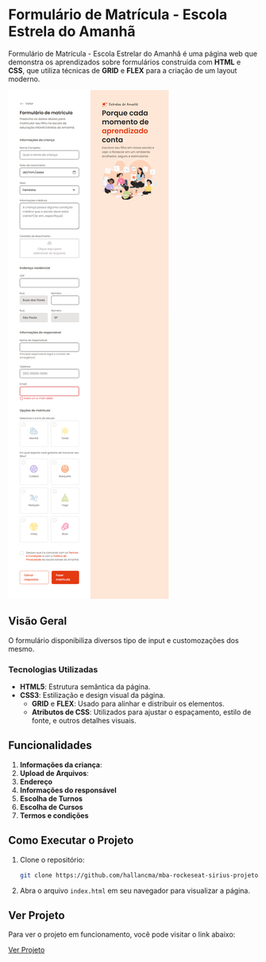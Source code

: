 # Formulário de Matrícula - Escola Estrela do Amanhã

Formulário de Matrícula - Escola Estrelar do Amanhã é uma página web que demonstra os aprendizados sobre formulários construída com **HTML** e **CSS**, que utiliza técnicas de **GRID** e **FLEX** para a criação de um layout moderno.

![Descrição da imagem](assets/photoProject.png)

## Visão Geral

O formulário disponibiliza diversos tipo de input e customozações dos mesmo.

### Tecnologias Utilizadas

- **HTML5**: Estrutura semântica da página.
- **CSS3**: Estilização e design visual da página.
  - **GRID** e **FLEX**: Usado para alinhar e distribuir os elementos.
  - **Atributos de CSS**: Utilizados para ajustar o espaçamento, estilo de fonte, e outros detalhes visuais.

## Funcionalidades

1. **Informações da criança**:
2. **Upload de Arquivos**:
3. **Endereço**
4. **Informações do responsável**
5. **Escolha de Turnos**
6. **Escolha de Cursos**
7. **Termos e condições**

## Como Executar o Projeto

1. Clone o repositório:
   ```bash
   git clone https://github.com/hallancma/mba-rockeseat-sirius-projetos-03-formulario-de-matricula-escola-estrela-do-amanha
   ```
2. Abra o arquivo `index.html` em seu navegador para visualizar a página.

## Ver Projeto

Para ver o projeto em funcionamento, você pode visitar o link abaixo:

[Ver Projeto](https://formulariomatricula.hallanchristian.com.br/)
